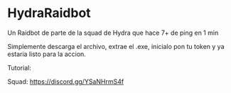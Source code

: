 # HydraRaidbot
Un Raidbot de parte de la squad de Hydra que hace 7+ de ping en 1 min

Simplemente descarga el archivo, extrae el .exe, inicialo pon tu token y ya estaria listo para la accion.

Tutorial: 

Squad: https://discord.gg/YSaNHrmS4f
